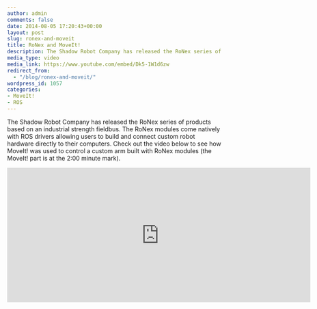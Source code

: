 ```yaml
---
author: admin
comments: false
date: 2014-08-05 17:20:43+00:00
layout: post
slug: ronex-and-moveit
title: RoNex and MoveIt!
description: The Shadow Robot Company has released the RoNex series of products based on an industrial strength fieldbus. The RoNex modules come natively with ROS drivers allowing users to build and connect custom robot hardware directly to their computers. Check out the video below to see how MoveIt! was used to control a custom arm built with RoNex modules (the MoveIt! part is at the 2:00 minute mark).
media_type: video
media_link: https://www.youtube.com/embed/Dk5-1W1d6zw
redirect_from: 
  - "/blog/ronex-and-moveit/"
wordpress_id: 1057
categories:
- MoveIt!
- ROS
---
```



The Shadow Robot Company has released the RoNex series of products based on an industrial strength fieldbus. The RoNex modules come natively with ROS drivers allowing users to build and connect custom robot hardware directly to their computers. Check out the video below to see how MoveIt! was used to control a custom arm built with RoNex modules (the MoveIt! part is at the 2:00 minute mark).

<iframe width="710" height="315" src="https://www.youtube.com/embed/Dk5-1W1d6zw" frameborder="0" allowfullscreen></iframe>
